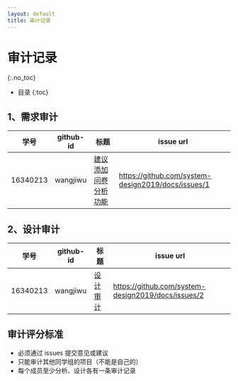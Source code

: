 ```yaml
---
layout: default
title: 审计记录
---
```


# 审计记录
{:.no_toc}

* 目录
{:toc}

## 1、需求审计

| 学号 | github-id | 标题 | issue url |
|:--:|---|---|---|
| 16340213 | wangjiwu | [建议添加问卷分析功能](https://github.com/system-design2019/docs/issues/1) | https://github.com/system-design2019/docs/issues/1 |

## 2、设计审计

| 学号 | github-id | 标题 | issue url |
|:--:|---|---|---|
| 16340213 | wangjiwu | [设计审计](https://github.com/system-design2019/docs/issues/2) | https://github.com/system-design2019/docs/issues/2 |

## 审计评分标准

* 必须通过 issues 提交意见或建议
* 只能审计其他同学组的项目（不能是自己的）
* 每个成员至少分析、设计各有一条审计记录


